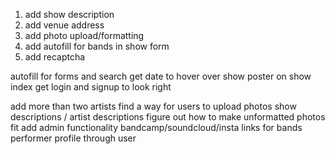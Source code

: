 1. add show description
2. add venue address
3. add photo upload/formatting
4. add autofill for bands in show form
5. add recaptcha

autofill for forms and search
get date to hover over show poster on show index
get login and signup to look right

add more than two artists
find a way for users to upload photos
show descriptions / artist descriptions
figure out how to make unformatted photos fit
add admin functionality
bandcamp/soundcloud/insta links for bands
performer profile through user
